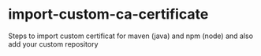 # import-custom-ca-certificate
Steps to import custom certificat for maven (java) and npm (node) and also add your custom repository
